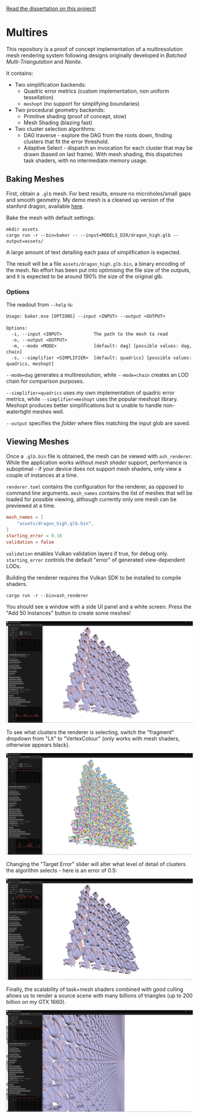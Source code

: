 [Read the dissertation on this project!](https://pettett.github.io/projects/meshes/main.pdf)

# Multires

This repository is a proof of concept implementation of a multiresolution mesh rendering system following designs originally developed in _Batched Multi-Triangulation_ and _Nanite_.

It contains:

- Two simplification backends:
   	- Quadric error metrics (custom implementation, non uniform tessellation)
   	- `meshopt` (no support for simplifying boundaries)
- Two procedural geometry backends:
   	- Primitive shading (proof of concept, slow)
   	- Mesh Shading (blazing fast)
- Two cluster selection algorithms:
   	- DAG traverse - explore the DAG from the roots down, finding clusters that fit the error threshold.
   	- Adaptive Select - dispatch an invocation for each cluster that may be drawn (based on last frame). With mesh shading, this dispatches task shaders, with no intermediate memory usage.

## Baking Meshes

First, obtain a `.glb` mesh. For best results, ensure no microholes/small gaps and smooth geometry.
My demo mesh is a cleaned up version of the stanford dragon, available [here](https://github.com/pettett/dragon_high).

Bake the mesh with default settings:

```
mkdir assets
cargo run -r --bin=baker -- --input=MODELS_DIR/dragon_high.glb --output=assets/
```

A large amount of text detailing each pass of simplification is expected.

The result will be a file `assets/dragon_high.glb.bin`, a binary encoding of the mesh. No effort has been put into optimising the file size of the outputs, and it is expected to be around 190% the size of the original glb.

### Options

The readout from `--help` is:

```
Usage: baker.exe [OPTIONS] --input <INPUT> --output <OUTPUT>

Options:
  -i, --input <INPUT>            The path to the mesh to read
  -o, --output <OUTPUT>
  -m, --mode <MODE>              [default: dag] [possible values: dag, chain]
  -s, --simplifier <SIMPLIFIER>  [default: quadrics] [possible values: quadrics, meshopt]
```

`--mode=dag` generates a multiresolution, while `--mode=chain` creates an LOD chain for comparison purposes.

`--simplifier=quadrics` uses my own implementation of quadric error metrics, while `--simplifier=meshopt` uses the popular meshopt library. Meshopt produces better simplifications but is unable to handle non-watertight meshes well.

`--output` specifies the _folder_ where files matching the input glob are saved.

## Viewing Meshes

Once a `.glb.bin` file is obtained, the mesh can be viewed with `ash_renderer`. While the application works without _mesh shader_ support, performance is suboptimal - if your device does not support mesh shaders, only view a couple of instances at a time.

`renderer.toml` contains the configuration for the renderer, as opposed to command line arguments. `mesh_names` contains the list of meshes that will be loaded for possible viewing, although currently only one mesh can be previewed at a time.

```toml
mesh_names = [
	"assets/dragon_high.glb.bin",
]
starting_error = 0.10
validation = false
```

`validation` enables Vulkan validation layers if true, for debug only. `starting_error` controls the default "error" of generated view-dependent LODs.

Building the renderer requires the Vulkan SDK to be installed to compile shaders.

```
cargo run -r --bin=ash_renderer 
```

You should see a window with a side UI panel and a white screen. Press the "Add 50 Instances" button to create some meshes!

![clusters](readme/dragons.png)

To see what clusters the renderer is selecting, switch the "fragment" dropdown from "Lit" to "VertexColour" (only works with mesh shaders, otherwise appears black).

![clusters](readme/clusters.png)

Changing the "Target Error" slider will alter what level of detail of clusters the algorithm selects - here is an error of 0.5:

![clusters](readme/high_error.png)

Finally, the scalability of task+mesh shaders combined with good culling allows us to render a source scene with many billions of triangles (up to 200 billion on my GTX 1660).

![clusters](readme/many.png)
